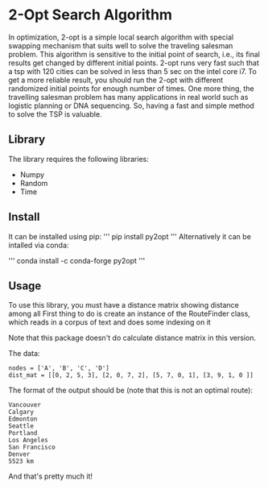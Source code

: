 # 2-Opt Search Algorithm 

In optimization, 2-opt is a simple local search algorithm with special swapping mechanism that suits well to solve the 
traveling salesman problem. This algorithm is sensitive to the initial point of search, i.e., its final results get 
changed by different initial points. 2-opt runs very fast such that a tsp with 120 cities can be solved in less than 
5 sec on the intel core i7. To get a more reliable result, you should run the 2-opt with different randomized initial 
points for enough number of times. One more thing, the travelling salesman problem has many applications in real world 
such as logistic planning or DNA sequencing. So, having a fast and simple method to solve the TSP is valuable. 

 
## Library
The library requires the following libraries:

* Numpy
* Random
* Time

## Install

It can be installed using pip:
'''
pip install py2opt
'''
Alternatively it can be intalled via conda:

'''
conda install -c conda-forge py2opt
'''

## Usage

To use this library, you must have a distance matrix showing  distance among all 
First thing to do is create an instance of the RouteFinder class, which reads in a corpus of text and does some indexing on it

Note that this package doesn't do calculate distance matrix in this version. 

The data:

```
nodes = ['A', 'B', 'C', 'D']
dist_mat = [[0, 2, 5, 3], [2, 0, 7, 2], [5, 7, 0, 1], [3, 9, 1, 0 ]]

```

The format of the output should be (note that this is not an optimal route):

```
Vancouver
Calgary
Edmonton
Seattle
Portland
Los Angeles
San Francisco
Denver
5523 km
```

And that's pretty much it!

